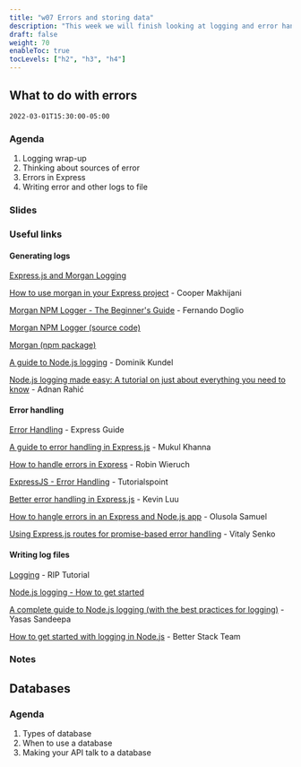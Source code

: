 ```yaml
---
title: "w07 Errors and storing data"
description: "This week we will finish looking at logging and error handling and begin considering how to store data and where."
draft: false
weight: 70
enableToc: true
tocLevels: ["h2", "h3", "h4"]
---
```


## What to do with errors

`2022-03-01T15:30:00-05:00`

### Agenda

1. Logging wrap-up
2. Thinking about sources of error
3. Errors in Express
4. Writing error and other logs to file

### Slides

### Useful links

#### Generating logs

[Express.js and Morgan Logging](https://www.loggly.com/use-cases/express-js-and-morgan-logging/)

[How to use morgan in your Express project](https://www.digitalocean.com/community/tutorials/nodejs-getting-started-morgan) - Cooper Makhijani

[Morgan NPM Logger - The Beginner's Guide](https://coralogix.com/blog/morgan-npm-logger-the-complete-guide/) - Fernando Doglio

[Morgan NPM Logger (source code)](https://github.com/expressjs/morgan)

[Morgan (npm package)](https://www.npmjs.com/package/morgan)

[A guide to Node.js logging](https://www.twilio.com/blog/guide-node-js-logging) - Dominik Kundel

[Node.js logging made easy: A tutorial on just about everything you need to know](https://sematext.com/blog/node-js-logging/) - Adnan Rahić

#### Error handling

[Error Handling](https://expressjs.com/en/guide/error-handling.html) - Express Guide

[A guide to error handling in Express.js](https://scoutapm.com/blog/express-error-handling) - Mukul Khanna

[How to handle errors in Express](https://www.robinwieruch.de/node-express-error-handling/) - Robin Wieruch

[ExpressJS - Error Handling](https://www.tutorialspoint.com/expressjs/expressjs_error_handling.htm) - Tutorialspoint

[Better error handling in Express.js](https://codeburst.io/better-error-handling-in-express-js-b118fc29e9c7) - Kevin Luu

[How to hangle errors in an Express and Node.js app](https://codeburst.io/better-error-handling-in-express-js-b118fc29e9c7) - Olusola Samuel

[Using Express.js routes for promise-based error handling](https://www.toptal.com/express-js/routes-js-promises-error-handling) - Vitaly Senko

#### Writing log files

[Logging](https://riptutorial.com/express/topic/7191/logging) - RIP Tutorial

[Node.js logging - How to get started](https://www.papertrail.com/solution/tips/node-js-logging-how-to-get-started/)

[A complete guide to Node.js logging (with the best practices for logging)](https://betterprogramming.pub/a-complete-guide-to-node-js-logging-1ba70a4a346d) - Yasas Sandeepa

[How to get started with logging in Node.js](https://betterstack.com/community/guides/logging/how-to-start-logging-with-node-js/) - Better Stack Team

### Notes

## Databases

### Agenda

1. Types of database
2. When to use a database
3. Making your API talk to a database

